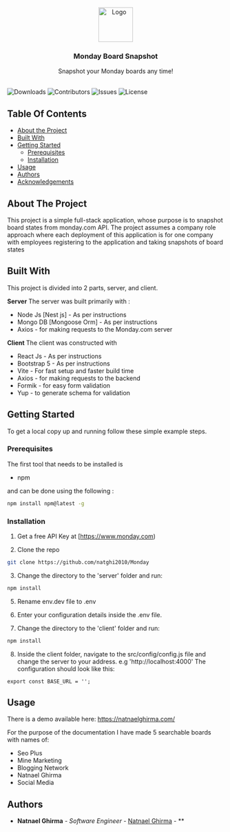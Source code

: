<br/>
<p align="center">
  <a href="https://github.com/ShaanCoding/Monday">
    <img src="https://vitejs.dev/logo-with-shadow.png" alt="Logo" width="80" height="80">
  </a>

  <h3 align="center">Monday Board Snapshot</h3>

  <p align="center">
    Snapshot your Monday boards any time!
    <br/>
    <br/>
  </p>
</p>

![Downloads](https://img.shields.io/github/downloads/ShaanCoding/Monday/total) ![Contributors](https://img.shields.io/github/contributors/ShaanCoding/Monday?color=dark-green) ![Issues](https://img.shields.io/github/issues/ShaanCoding/Monday) ![License](https://img.shields.io/github/license/ShaanCoding/Monday) 

## Table Of Contents

* [About the Project](#about-the-project)
* [Built With](#built-with)
* [Getting Started](#getting-started)
  * [Prerequisites](#prerequisites)
  * [Installation](#installation)
* [Usage](#usage)
* [Authors](#authors)
* [Acknowledgements](#acknowledgements)

## About The Project

This project is a simple full-stack application, whose purpose is to snapshot board states from monday.com API. The project assumes a company role approach where each deployment of this application is for one company with employees registering to the application and taking snapshots of board states 


## Built With

This project is divided into 2 parts, server, and client.

**Server**
The server was built primarily with :
* Node Js [Nest js] - As per instructions
* Mongo DB [Mongoose Orm] - As per instructions
* Axios - for making requests to the Monday.com server

**Client**
The client was constructed with 
* React Js - As per instructions
* Bootstrap 5 - As per instructions
* Vite - For fast setup and faster build time
* Axios - for making requests to the backend
* Formik - for easy form validation
* Yup - to generate schema for validation






## Getting Started

To get a local copy up and running follow these simple example steps.

### Prerequisites

The first tool that needs to be installed is

* npm

and can be done using the following : 
```sh
npm install npm@latest -g
```

### Installation

1. Get a free API Key at [https://www.monday.com)

2. Clone the repo

```sh
git clone https://github.com/natghi2010/Monday
```

3. Change the directory to the 'server' folder and run:

```sh
npm install
```
5. Rename env.dev file to .env

6. Enter your configuration details inside the .env file.

7. Change the directory to the 'client' folder and run:

```sh
npm install
```

8. Inside the client folder, navigate to the src/config/config.js file and change the server to your address. e.g 'http://localhost:4000'
The configuration should look like this:

```JS
export const BASE_URL = '';
```

## Usage

There is a demo available here: https://natnaelghirma.com/

For the purpose of the documentation
I have made 5 searchable boards with names of:
* Seo Plus
* Mine Marketing
* Blogging Network
* Natnael Ghirma
* Social Media




## Authors

* **Natnael Ghirma** - *Software Engineer* - [Natnael Ghirma](natnaelghirma.com) - **

